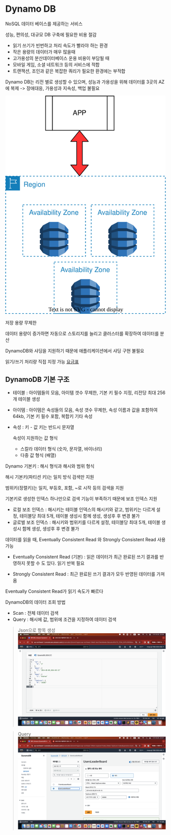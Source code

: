 # Dynamo DB

NoSQL 데이터 베이스를 제공하는 서비스

성능, 편의성, 대규모 DB 구축에 필요한 비용 절감

- 읽기 쓰기가 빈번하고 처리 속도가 빨라야 하는 환경
- 작은 용량의 데이터가 매우 많을때
- 고가용성의 분산데이터베이스 운용 비용이 부담될 때
- 모바일 게임, 소셜 네트워크 등의 서비스에 적합
- 트랜잭션, 조인과 같은 복잡한 쿼리가 필요한 환경에는 부적합

Dynamo DB는 리전 별로 생성할 수 있으며, 성능과 가용성을 위해 데이터를 3곳의 AZ에 복제 -> 장애대응, 가용성과 지속성, 백업 불필요

![Dynamo](../../images/AWS/AWS_DYNAMO.drawio.svg)

저장 용량 무제한

데이터 용량이 증가하면 자동으로 스토리지를 늘리고 클러스터를 확장하여 데이터를 분산

DynamoDB와 샤딩을 지원하기 때문에 애플리케이션에서 샤딩 구현 불필요

읽기/쓰기 처리량 직접 지정 가능 [요금표](https://aws.amazon.com/ko/dynamodb/pricing/)

## DynamoDB 기본 구조

- 테이블 : 아이템들의 모음, 아이템 갯수 무제한, 기본 키 필수 지정, 리전당 최대 256개 테이블 생성
- 아이템 : 아이템은 속성들의 모음, 속성 갯수 무제한, 속성 이름과 값을 포함하여 64kb, 기본 키 필수 포함, 복합키 기타 속성
- 속성 : 키 - 값 키는 반드시 문자열

    속성이 지원하는 값 형식 
    - 스칼라 데이터 형식 (숫자, 문자열, 바이너리)
    - 다중 값 형식 (배열)

Dynamo 기본키 : 해시 형식과 해시와 범위 형식

해시 기본키(파티션 키)는 일치 방식 검색만 지원

범위키(정렬키)는 일치, 부등호, 포함, ~로 시작 등의 검색을 지원

기본키로 생성한 인덱스 하나만으로 검색 기능이 부족하기 때문에 보조 인덱스 지원
- 로컬 보조 인덱스 : 해시키는 테이블 인덱스의 해시키와 같고, 범위키는 다르게 설정, 테이블당 최대 5개, 테이블 생성시 함께 생성, 생성후 후 변경 불가
- 글로벌 보조 인덱스 : 해시키와 범위키를 다르게 설정, 테이블당 최대 5개, 테이블 생성시 함께 생성, 생성후 후 변경 불가
    
데이터를 읽을 때, Eventually Consistent Read 와 Strongly Consistent Read 사용 가능

- Eventually Consistent Read (기본) : 읽은 데이터가 최근 완료된 쓰기 결과를 반영하지 못할 수 도 있다. 읽기 반복 필요

- Strongly Consistent Read : 최근 완료된 쓰기 결과가 모두 반영된 데이터를 가져옴

Eventually Consistent Read가 읽기 속도가 빠르다

DynamoDB의 데이터 조회 방법
- Scan : 전체 데이터 검색
- Query : 해시에 값, 범위에 조건을 지정하여 데이터 검색

> Json으로 항목 생성
![json](../../images/AWS/DynamoJson.png)

> Query
![Query](../../images/AWS/DynamoQuery.png)